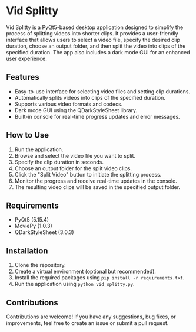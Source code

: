# Vid Splitty

Vid Splitty is a PyQt5-based desktop application designed to simplify the process of splitting videos into shorter clips. It provides a user-friendly interface that allows users to select a video file, specify the desired clip duration, choose an output folder, and then split the video into clips of the specified duration. The app also includes a dark mode GUI for an enhanced user experience.

## Features

- Easy-to-use interface for selecting video files and setting clip durations.
- Automatically splits videos into clips of the specified duration.
- Supports various video formats and codecs.
- Dark mode GUI using the QDarkStyleSheet library.
- Built-in console for real-time progress updates and error messages.

## How to Use

1. Run the application.
2. Browse and select the video file you want to split.
3. Specify the clip duration in seconds.
4. Choose an output folder for the split video clips.
5. Click the "Split Video" button to initiate the splitting process.
6. Monitor the progress and receive real-time updates in the console.
7. The resulting video clips will be saved in the specified output folder.

## Requirements

- PyQt5 (5.15.4)
- MoviePy (1.0.3)
- QDarkStyleSheet (3.0.3)

## Installation

1. Clone the repository.
2. Create a virtual environment (optional but recommended).
3. Install the required packages using `pip install -r requirements.txt`.
4. Run the application using `python vid_splitty.py`.

## Contributions

Contributions are welcome! If you have any suggestions, bug fixes, or improvements, feel free to create an issue or submit a pull request.

#
